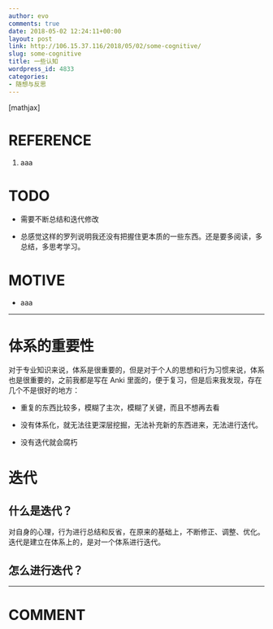 ```yaml
---
author: evo
comments: true
date: 2018-05-02 12:24:11+00:00
layout: post
link: http://106.15.37.116/2018/05/02/some-cognitive/
slug: some-cognitive
title: 一些认知
wordpress_id: 4833
categories:
- 随想与反思
---
```


<!-- more -->

[mathjax]


# REFERENCE





 	
  1. aaa




# TODO





 	
  * 需要不断总结和迭代修改

 	
  * 总感觉这样的罗列说明我还没有把握住更本质的一些东西。还是要多阅读，多总结，多思考学习。




# MOTIVE





 	
  * aaa





* * *





# 体系的重要性


对于专业知识来说，体系是很重要的，但是对于个人的思想和行为习惯来说，体系也是很重要的，之前我都是写在 Anki 里面的，便于复习，但是后来我发现，存在几个不是很好的地方：



 	
  * 重复的东西比较多，模糊了主次，模糊了关键，而且不想再去看

 	
  * 没有体系化，就无法往更深层挖掘，无法补充新的东西进来，无法进行迭代。

 	
  * 没有迭代就会腐朽




# 迭代




## 什么是迭代？


对自身的心理，行为进行总结和反省，在原来的基础上，不断修正、调整、优化。迭代是建立在体系上的，是对一个体系进行迭代。




## 怎么进行迭代？






















* * *





# COMMENT



